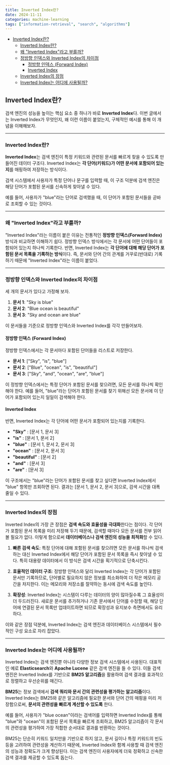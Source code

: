 ```yaml
---
title: Inverted Index란?
date: 2024-11-11
categories: machine-learning
tags: ["information-retrieval", "search", "algorithms"]
---
```


- [Inverted Index란?](#inverted-index란)
  - [Inverted Index란?](#inverted-index란-1)
  - [왜 "Inverted Index"라고 부를까?](#왜-inverted-index라고-부를까)
  - [정방향 인덱스와 Inverted Index의 차이점](#정방향-인덱스와-inverted-index의-차이점)
    - [정방향 인덱스 (Forward Index)](#정방향-인덱스-forward-index)
    - [Inverted Index](#inverted-index)
  - [Inverted Index의 장점](#inverted-index의-장점)
  - [Inverted Index는 어디에 사용될까?](#inverted-index는-어디에-사용될까)

## Inverted Index란?

검색 엔진의 성능을 높이는 핵심 요소 중 하나가 바로 **Inverted Index**다. 이번 글에서는 Inverted Index가 무엇인지, 왜 이런 이름이 붙었는지, 구체적인 예시를 통해 이 개념을 이해해보자.

---

### Inverted Index란?

**Inverted Index**는 검색 엔진이 특정 키워드와 관련된 문서를 빠르게 찾을 수 있도록 만들어진 데이터 구조다. Inverted Index는 **각 단어(키워드)가 어떤 문서에 포함되어 있는지**를 매핑하여 저장하는 방식이다.

검색 시스템에서 사용자가 특정 단어나 문구를 입력할 때, 이 구조 덕분에 검색 엔진은 해당 단어가 포함된 문서를 신속하게 찾아낼 수 있다.

예를 들어, 사용자가 "blue"라는 단어로 검색했을 때, 이 단어가 포함된 문서들을 곧바로 조회할 수 있는 것이다.

---

### 왜 "Inverted Index"라고 부를까?

"Inverted Index"라는 이름이 붙은 이유는 전통적인 **정방향 인덱스(Forward Index)** 방식과 비교하면 이해하기 쉽다. 정방향 인덱스 방식에서는 각 문서에 어떤 단어들이 포함되어 있는지 하나씩 기록한다. 반면, Inverted Index는 **각 단어에 대해 해당 단어가 포함된 문서 목록을 기록하는 방식**이다. 즉, 문서와 단어 간의 관계를 거꾸로(반대로) 기록하기 때문에 "Inverted Index"라는 이름이 붙었다.

---

### 정방향 인덱스와 Inverted Index의 차이점

세 개의 문서가 있다고 가정해 보자.

1. **문서 1**: "Sky is blue"
2. **문서 2**: "Blue ocean is beautiful"
3. **문서 3**: "Sky and ocean are blue"

이 문서들을 기준으로 정방향 인덱스와 Inverted Index를 각각 만들어보자.

#### 정방향 인덱스 (Forward Index)

정방향 인덱스에서는 각 문서마다 포함된 단어들을 리스트로 저장한다.

- **문서 1**: ["Sky", "is", "blue"]
- **문서 2**: ["Blue", "ocean", "is", "beautiful"]
- **문서 3**: ["Sky", "and", "ocean", "are", "blue"]

이 정방향 인덱스에서는 특정 단어가 포함된 문서를 찾으려면, 모든 문서를 하나씩 확인해야 한다. 예를 들어, "blue"라는 단어가 포함된 문서를 찾기 위해선 모든 문서에 이 단어가 포함되어 있는지 일일이 검색해야 한다.

#### Inverted Index

반면, Inverted Index는 각 단어에 어떤 문서가 포함되어 있는지를 기록한다.

- **"Sky"** : [문서 1, 문서 3]
- **"is"** : [문서 1, 문서 2]
- **"blue"** : [문서 1, 문서 2, 문서 3]
- **"ocean"** : [문서 2, 문서 3]
- **"beautiful"** : [문서 2]
- **"and"** : [문서 3]
- **"are"** : [문서 3]

이 구조에서는 "blue"라는 단어가 포함된 문서를 찾고 싶다면 Inverted Index에서 "blue" 항목만 조회하면 된다. 결과는 [문서 1, 문서 2, 문서 3]으로, 검색 시간을 대폭 줄일 수 있다.

---

### Inverted Index의 장점

Inverted Index의 가장 큰 장점은 **검색 속도와 효율성을 극대화**한다는 점이다. 각 단어가 포함된 문서 목록을 미리 저장해 두기 때문에, 검색할 때마다 모든 문서를 전부 읽어볼 필요가 없다. 이렇게 함으로써 **데이터베이스나 검색 엔진의 성능을 최적화**할 수 있다.

1. **빠른 검색 속도**: 특정 단어에 대해 포함된 문서를 찾으려면 모든 문서를 하나씩 검색하는 대신 Inverted Index에서 해당 단어가 포함된 문서 목록을 즉시 찾아낼 수 있다. 특히 대용량 데이터에서 이 방식은 검색 시간을 획기적으로 단축시킨다.
2. **효율적인 데이터 구조**: 정방향 인덱스와 달리 Inverted Index는 각 단어가 포함된 문서만 기록하므로, 단어별로 필요하지 않은 정보를 최소화하여 더 작은 메모리 공간을 차지한다. 이는 메모리와 저장소를 절약하는 동시에 검색 속도를 높인다.

3. **확장성**: Inverted Index는 시스템이 다루는 데이터의 양이 많아질수록 그 효율성이 더 두드러진다. 새로운 문서를 추가하거나 기존 문서에서 단어를 수정할 때, 해당 단어에 연결된 문서 목록만 업데이트하면 되므로 확장성과 유지보수 측면에서도 유리하다.

이와 같은 장점 덕분에, Inverted Index는 검색 엔진과 데이터베이스 시스템에서 필수적인 구성 요소로 자리 잡았다.

---

### Inverted Index는 어디에 사용될까?

Inverted Index는 검색 엔진뿐 아니라 다양한 정보 검색 시스템에서 사용된다. 대표적인 예로 **Elasticsearch**와 **Apache Lucene** 같은 검색 엔진을 들 수 있다. 이들 검색 엔진은 Inverted Index를 기반으로 **BM25 알고리즘**을 활용하여 검색 결과를 효과적으로 정렬하고 우선순위를 매긴다.

**BM25**는 정보 검색에서 **검색 쿼리와 문서 간의 관련성을 평가하는 알고리즘**이다. Inverted Index는 BM25와 같은 알고리즘에 필요한 문서와 단어 간의 매핑을 미리 저장함으로써, **문서의 관련성을 빠르게 계산할 수 있도록** 한다.

예를 들어, 사용자가 "blue ocean"이라는 검색어를 입력하면 Inverted Index를 통해 "blue"와 "ocean"이 포함된 문서 목록을 빠르게 조회하고, BM25 알고리즘이 각 문서의 관련성을 평가하여 가장 적합한 순서대로 결과를 반환하는 것이다.

BM25는 단순히 키워드 일치만을 기반으로 하지 않고, 문서 길이나 특정 키워드의 빈도 등을 고려하여 관련성을 계산하기 때문에, Inverted Index와 함께 사용할 때 검색 엔진의 성능과 정확도가 크게 향상된다. 이는 검색 엔진이 사용자에게 더욱 정확하고 신속한 검색 결과를 제공할 수 있도록 돕는다.
